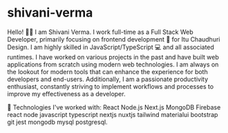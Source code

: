 # shivani-verma
Hello! 👋👋
I am Shivani Verma. I work full-time as a Full Stack Web Developer, primarily focusing on frontend development 🚀 for Itu Chaudhuri Design. I am highly skilled in JavaScript/TypeScript 💻 and all associated runtimes. I have worked on various projects in the past and have built web applications from scratch using modern web technologies. I am always on the lookout for modern tools that can enhance the experience for both developers and end-users. Additionally, I am a passionate productivity enthusiast, constantly striving to implement workflows and processes to improve my effectiveness as a developer.

🌟 Technologies I've worked with:
React
Node.js
Next.js
MongoDB
Firebase
react node  javascript typescript  nextjs nuxtjs  tailwind materialui bootstrap  git jest mongodb mysql postgresql.



